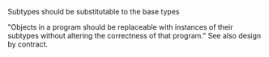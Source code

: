 Subtypes should be substitutable to the base types

"Objects in a program should be replaceable with instances of their subtypes without altering the correctness of 
that program." See also design by contract.